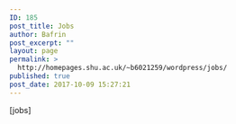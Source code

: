 ```yaml
---
ID: 185
post_title: Jobs
author: Bafrin
post_excerpt: ""
layout: page
permalink: >
  http://homepages.shu.ac.uk/~b6021259/wordpress/jobs/
published: true
post_date: 2017-10-09 15:27:21
---
```

[jobs]